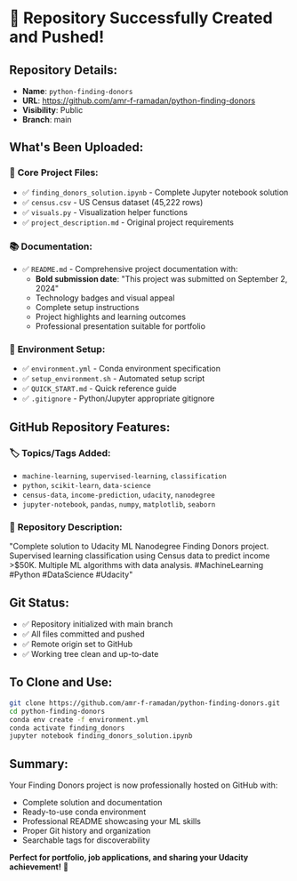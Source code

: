 # 🎉 Repository Successfully Created and Pushed!

## Repository Details:
- **Name**: `python-finding-donors`
- **URL**: https://github.com/amr-f-ramadan/python-finding-donors
- **Visibility**: Public
- **Branch**: main

## What's Been Uploaded:

### 📁 **Core Project Files**:
- ✅ `finding_donors_solution.ipynb` - Complete Jupyter notebook solution
- ✅ `census.csv` - US Census dataset (45,222 rows)
- ✅ `visuals.py` - Visualization helper functions
- ✅ `project_description.md` - Original project requirements

### 📚 **Documentation**:
- ✅ `README.md` - Comprehensive project documentation with:
  - **Bold submission date**: "This project was submitted on September 2, 2024"
  - Technology badges and visual appeal
  - Complete setup instructions
  - Project highlights and learning outcomes
  - Professional presentation suitable for portfolio

### 🔧 **Environment Setup**:
- ✅ `environment.yml` - Conda environment specification
- ✅ `setup_environment.sh` - Automated setup script
- ✅ `QUICK_START.md` - Quick reference guide
- ✅ `.gitignore` - Python/Jupyter appropriate gitignore

## GitHub Repository Features:

### 🏷️ **Topics/Tags Added**:
- `machine-learning`, `supervised-learning`, `classification`
- `python`, `scikit-learn`, `data-science`
- `census-data`, `income-prediction`, `udacity`, `nanodegree`
- `jupyter-notebook`, `pandas`, `numpy`, `matplotlib`, `seaborn`

### 📝 **Repository Description**:
"Complete solution to Udacity ML Nanodegree Finding Donors project. Supervised learning classification using Census data to predict income >$50K. Multiple ML algorithms with data analysis. #MachineLearning #Python #DataScience #Udacity"

## Git Status:
- ✅ Repository initialized with main branch
- ✅ All files committed and pushed
- ✅ Remote origin set to GitHub
- ✅ Working tree clean and up-to-date

## To Clone and Use:
```bash
git clone https://github.com/amr-f-ramadan/python-finding-donors.git
cd python-finding-donors
conda env create -f environment.yml
conda activate finding_donors
jupyter notebook finding_donors_solution.ipynb
```

## Summary:
Your Finding Donors project is now professionally hosted on GitHub with:
- Complete solution and documentation
- Ready-to-use conda environment
- Professional README showcasing your ML skills
- Proper Git history and organization
- Searchable tags for discoverability

**Perfect for portfolio, job applications, and sharing your Udacity achievement!** 🚀
